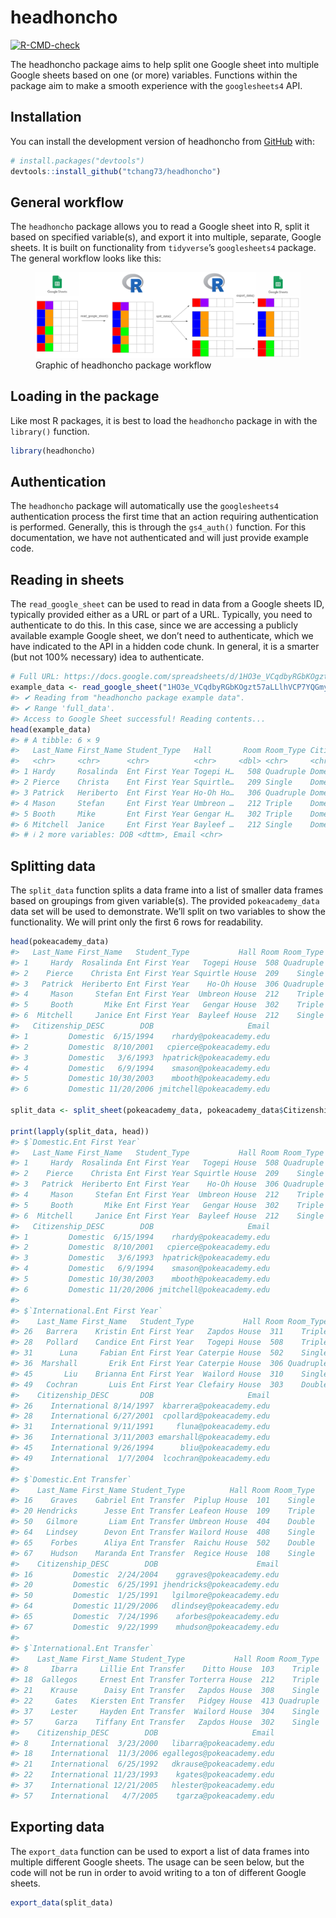 
<!-- README.md is generated from README.Rmd. Please edit that file -->

# headhoncho

<!-- badges: start -->

[![R-CMD-check](https://github.com/tchang73/headhoncho/actions/workflows/R-CMD-check.yaml/badge.svg)](https://github.com/tchang73/headhoncho/actions/workflows/R-CMD-check.yaml)
<!-- badges: end -->

The headhoncho package aims to help split one Google sheet into multiple
Google sheets based on one (or more) variables. Functions within the
package aim to make a smooth experience with the `googlesheets4` API.

## Installation

You can install the development version of headhoncho from
[GitHub](https://github.com/) with:

``` r
# install.packages("devtools")
devtools::install_github("tchang73/headhoncho")
```

## General workflow

The `headhoncho` package allows you to read a Google sheet into R, split
it based on specified variable(s), and export it into multiple,
separate, Google sheets. It is built on functionality from `tidyverse`’s
`googlesheets4` package. The general workflow looks like this:

<figure>
<img src="man/figures/README-workflow_graphic.png"
alt="Graphic of headhoncho package workflow" />
<figcaption aria-hidden="true">Graphic of headhoncho package
workflow</figcaption>
</figure>

## Loading in the package

Like most R packages, it is best to load the `headhoncho` package in
with the `library()` function.

``` r
library(headhoncho)
```

## Authentication

The `headhoncho` package will automatically use the `googlesheets4`
authentication process the first time that an action requiring
authentication is performed. Generally, this is through the `gs4_auth()`
function. For this documentation, we have not authenticated and will
just provide example code.

## Reading in sheets

The `read_google_sheet` can be used to read in data from a Google sheets
ID, typically provided either as a URL or part of a URL. Typically, you
need to authenticate to do this. In this case, since we are accessing a
publicly available example Google sheet, we don’t need to authenticate,
which we have indicated to the API in a hidden code chunk. In general,
it is a smarter (but not 100% necessary) idea to authenticate.

``` r
# Full URL: https://docs.google.com/spreadsheets/d/1HO3e_VCqdbyRGbKOgzt57aLLlhVCP7YQGmy411tqGNc
example_data <- read_google_sheet("1HO3e_VCqdbyRGbKOgzt57aLLlhVCP7YQGmy411tqGNc")
#> ✔ Reading from "headhoncho package example data".
#> ✔ Range 'full_data'.
#> Access to Google Sheet successful! Reading contents...
head(example_data)
#> # A tibble: 6 × 9
#>   Last_Name First_Name Student_Type   Hall       Room Room_Type Citizenship_DESC
#>   <chr>     <chr>      <chr>          <chr>     <dbl> <chr>     <chr>           
#> 1 Hardy     Rosalinda  Ent First Year Togepi H…   508 Quadruple Domestic        
#> 2 Pierce    Christa    Ent First Year Squirtle…   209 Single    Domestic        
#> 3 Patrick   Heriberto  Ent First Year Ho-Oh Ho…   306 Quadruple Domestic        
#> 4 Mason     Stefan     Ent First Year Umbreon …   212 Triple    Domestic        
#> 5 Booth     Mike       Ent First Year Gengar H…   302 Triple    Domestic        
#> 6 Mitchell  Janice     Ent First Year Bayleef …   212 Single    Domestic        
#> # ℹ 2 more variables: DOB <dttm>, Email <chr>
```

## Splitting data

The `split_data` function splits a data frame into a list of smaller
data frames based on groupings from given variable(s). The provided
`pokeacademy_data` data set will be used to demonstrate. We’ll split on
two variables to show the functionality. We will print only the first 6
rows for readability.

``` r
head(pokeacademy_data)
#>   Last_Name First_Name   Student_Type           Hall Room Room_Type
#> 1     Hardy  Rosalinda Ent First Year   Togepi House  508 Quadruple
#> 2    Pierce    Christa Ent First Year Squirtle House  209    Single
#> 3   Patrick  Heriberto Ent First Year    Ho-Oh House  306 Quadruple
#> 4     Mason     Stefan Ent First Year  Umbreon House  212    Triple
#> 5     Booth       Mike Ent First Year   Gengar House  302    Triple
#> 6  Mitchell     Janice Ent First Year  Bayleef House  212    Single
#>   Citizenship_DESC        DOB                     Email
#> 1         Domestic  6/15/1994    rhardy@pokeacademy.edu
#> 2         Domestic  8/10/2001   cpierce@pokeacademy.edu
#> 3         Domestic   3/6/1993  hpatrick@pokeacademy.edu
#> 4         Domestic   6/9/1994    smason@pokeacademy.edu
#> 5         Domestic 10/30/2003    mbooth@pokeacademy.edu
#> 6         Domestic 11/20/2006 jmitchell@pokeacademy.edu

split_data <- split_sheet(pokeacademy_data, pokeacademy_data$Citizenship_DESC, pokeacademy_data$Student_Type)

print(lapply(split_data, head))
#> $`Domestic.Ent First Year`
#>   Last_Name First_Name   Student_Type           Hall Room Room_Type
#> 1     Hardy  Rosalinda Ent First Year   Togepi House  508 Quadruple
#> 2    Pierce    Christa Ent First Year Squirtle House  209    Single
#> 3   Patrick  Heriberto Ent First Year    Ho-Oh House  306 Quadruple
#> 4     Mason     Stefan Ent First Year  Umbreon House  212    Triple
#> 5     Booth       Mike Ent First Year   Gengar House  302    Triple
#> 6  Mitchell     Janice Ent First Year  Bayleef House  212    Single
#>   Citizenship_DESC        DOB                     Email
#> 1         Domestic  6/15/1994    rhardy@pokeacademy.edu
#> 2         Domestic  8/10/2001   cpierce@pokeacademy.edu
#> 3         Domestic   3/6/1993  hpatrick@pokeacademy.edu
#> 4         Domestic   6/9/1994    smason@pokeacademy.edu
#> 5         Domestic 10/30/2003    mbooth@pokeacademy.edu
#> 6         Domestic 11/20/2006 jmitchell@pokeacademy.edu
#> 
#> $`International.Ent First Year`
#>    Last_Name First_Name   Student_Type           Hall Room Room_Type
#> 26   Barrera    Kristin Ent First Year   Zapdos House  311    Triple
#> 28   Pollard    Candice Ent First Year   Togepi House  508    Triple
#> 31      Luna     Fabian Ent First Year Caterpie House  502    Single
#> 36  Marshall       Erik Ent First Year Caterpie House  306 Quadruple
#> 45       Liu    Brianna Ent First Year  Wailord House  310    Single
#> 49   Cochran       Luis Ent First Year Clefairy House  303    Double
#>    Citizenship_DESC       DOB                     Email
#> 26    International 8/14/1997  kbarrera@pokeacademy.edu
#> 28    International 6/27/2001  cpollard@pokeacademy.edu
#> 31    International 9/11/1991     fluna@pokeacademy.edu
#> 36    International 3/11/2003 emarshall@pokeacademy.edu
#> 45    International 9/26/1994      bliu@pokeacademy.edu
#> 49    International  1/7/2004  lcochran@pokeacademy.edu
#> 
#> $`Domestic.Ent Transfer`
#>    Last_Name First_Name Student_Type          Hall Room Room_Type
#> 16    Graves    Gabriel Ent Transfer  Piplup House  101    Single
#> 20 Hendricks      Jesse Ent Transfer Leafeon House  109    Triple
#> 50   Gilmore       Liam Ent Transfer Umbreon House  404    Double
#> 64   Lindsey      Devon Ent Transfer Wailord House  408    Single
#> 65    Forbes      Aliya Ent Transfer  Raichu House  502    Double
#> 67    Hudson    Maranda Ent Transfer  Regice House  108    Single
#>    Citizenship_DESC        DOB                      Email
#> 16         Domestic  2/24/2004    ggraves@pokeacademy.edu
#> 20         Domestic  6/25/1991 jhendricks@pokeacademy.edu
#> 50         Domestic  1/25/1991   lgilmore@pokeacademy.edu
#> 64         Domestic 11/29/2006   dlindsey@pokeacademy.edu
#> 65         Domestic  7/24/1996    aforbes@pokeacademy.edu
#> 67         Domestic  9/22/1999    mhudson@pokeacademy.edu
#> 
#> $`International.Ent Transfer`
#>    Last_Name First_Name Student_Type           Hall Room Room_Type
#> 8     Ibarra     Lillie Ent Transfer    Ditto House  103    Triple
#> 18  Gallegos     Ernest Ent Transfer Torterra House  212    Triple
#> 21    Krause      Daisy Ent Transfer   Zapdos House  308    Single
#> 22     Gates   Kiersten Ent Transfer   Pidgey House  413 Quadruple
#> 37    Lester     Hayden Ent Transfer  Wailord House  304    Single
#> 57     Garza    Tiffany Ent Transfer   Zapdos House  302    Single
#>    Citizenship_DESC        DOB                     Email
#> 8     International  3/23/2000   libarra@pokeacademy.edu
#> 18    International  11/3/2006 egallegos@pokeacademy.edu
#> 21    International  6/25/1992   dkrause@pokeacademy.edu
#> 22    International 11/23/1993    kgates@pokeacademy.edu
#> 37    International 12/21/2005   hlester@pokeacademy.edu
#> 57    International   4/7/2005    tgarza@pokeacademy.edu
```

## Exporting data

The `export_data` function can be used to export a list of data frames
into multiple different Google sheets. The usage can be seen below, but
the code will not be run in order to avoid writing to a ton of different
Google sheets.

``` r
export_data(split_data)
```
